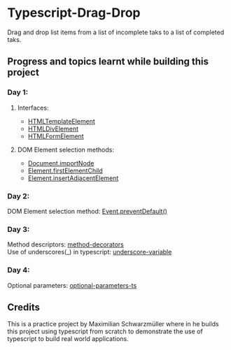 # Typescript-Drag-Drop
Drag and drop list items from a list of incomplete taks to a list of completed taks. 

## Progress and topics learnt while building this project

### Day 1:

1. Interfaces:
   - [HTMLTemplateElement](https://developer.mozilla.org/en-US/docs/Web/API/HTMLTemplateElement)
   - [HTMLDivElement](https://developer.mozilla.org/en-US/docs/Web/API/HTMLDivElement)
   - [HTMLFormElement](https://developer.mozilla.org/en-US/docs/Web/API/HTMLFormElement)
   
2. DOM Element selection methods:
   - [Document.importNode](https://developer.mozilla.org/en-US/docs/Web/API/Document/importNode)
   - [Element.firstElementChild](https://developer.mozilla.org/en-US/docs/Web/API/Element/firstElementChild)
   - [Element.insertAdjacentElement](https://developer.mozilla.org/en-US/docs/Web/API/Element/insertAdjacentElement)

### Day 2:

  DOM Element selection method: [Event.preventDefault()](https://developer.mozilla.org/en-US/docs/Web/API/Event/preventDefault)

### Day 3:
  Method descriptors: [method-decorators](https://www.typescriptlang.org/docs/handbook/decorators.html#method-decorators)<br>
  Use of underscores(_) in typescript: [underscore-variable](https://stackoverflow.com/questions/41085189/using-underscore-variable-with-arrow-functions-in-es6-typescript)

### Day 4:
  Optional parameters: [optional-parameters-ts](https://www.typescriptlang.org/docs/handbook/2/functions.html#optional-parameters)

   
## Credits

This is a practice project by Maximilian Schwarzmüller where in he builds this project using typescript from scratch to demonstrate the use of typescript to build real world applications.
